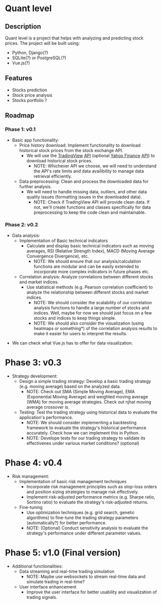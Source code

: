 # Quant level

## Description

Quant level is a project that helps with analyzing and predicting stock prices. The project will be built using:

- Python, Django(?)
- SQLite(?) or PostgreSQL(?)
- Vue.js(?)

## Features

- Stocks prediction
- Stock price analysis
- Stocks portfolio ?

## Roadmap

### Phase 1: v0.1

- Basic app functionality:
  - Price history download: Implement functionality to download historical stock prices from the stock exchange API.
    - We will use the [TradingView](https://www.tradingview.com/) [API](https://www.tradingview.com/rest-api-spec/) (optional [Yahoo Finance](https://finance.yahoo.com/) [API](https://developer.yahoo.com/api/)) to download historical stock prices.
      - NOTE: Whichever API we choose, we will need to understand the API's rate limits and data availibility to manage data retrieval efficiently.
  - Data preprocessing: Clean and process the downloaded data for further analysis.
    - We will need to handle missing data, outliers, and other data quality issues (formatting issues in the downloaded data).
      - NOTE: Check if TradingView API will provide clean data. If not, we'll create functions and classes specifically for data preprocessing to keep the code clean and maintainable.

### Phase 2: v0.2

- Data analysis:
  - Implementation of Basic technical indicators
    - Calculate and display basic technical indicators such as moving averages, RSI (Relative Strength Index), MACD (Moving Average Convergence Divergence), etc.
      - NOTE: We should ensure that our analysis/calculation functions are modular and can be easily extended to incorporate more complex indicators in future phases etc.
  - Correlation analysis: Analyze correlations between different stocks and market indices.
    - Use statistical methods (e.g. Pearson correlation coefficient) to analyze the relationship between different stocks and market indices.
      - NOTE: We should consider the scalability of our correlation analysis functions to handle a large number of stocks and indices. Well, maybe for now we should just focus on a few stocks and indices to keep things simple.
      - NOTE: We should also consider the visualization (using heatmaps or something\*) of the correlation analysis results to make it easier for users to interpret the results.

* We can check what Vue.js has to offer for data visualization.

# Phase 3: v0.3

- Strategy development:
  - Design a simple trading strategy: Develop a basic trading strategy (e.g. moving average) based on the analyzed data.
    - NOTE: Check out SMA (Simple Moving Average), EMA (Exponential Moving Average) and weighted moving average (WMA) for moving average strategies. Check out ǌhat moving average crossover is.
  - Testing: Test the trading strategy using historical data to evaluate the application's performance.
    - NOTE: We should consider implementing a backtesting framework to evaluate the strategy's historical performance accurately. Check how we can implement this in Python.
    - NOTE: Develope tests for our trading strategy to validate its effectivenes under various market conditions? (optional)

# Phase 4: v0.4

- Risk management:
  - Implementation of basic risk management techniques
    - Incorporate risk management principles such as stop-loss orders and position sizing strategies to manage risk effectively.
    - Implement risk-adjusted performance metrics (e.g. Sharpe ratio, Sortino ratio) to evaluate the strategy's risk-adjusted returns.
  - Fine-tuning
    - Use optimization techniques (e.g. grid search, genetic algorithms) to fine-tune the trading strategy parameters (automatically?) for better performance.
    - NOTE: (Optional) Conduct sensitivity analysis to evaluate the strategy's performance under different parameter values.

# Phase 5: v1.0 (Final version)

- Additional functionalities:
  - Data streaming and real-time trading simulation
    - NOTE: Maybe use websockets to stream real-time data and simulate trading in real-time?
  - User interface enhancement
    - Improve the user interface for better usability and visualization of trading signals.
